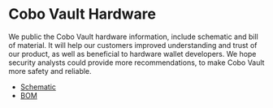 
# Cobo Vault Hardware
We public the Cobo Vault hardware information, include schematic and bill of material.
It will help our customers improved understanding and trust of our product, as well as beneficial to hardware wallet developers.
We hope security analysts could provide more recommendations, to make Cobo Vault more safety and reliable.
- [Schematic](/Cobo_Vault_schematic.pdf)
- [BOM](/Cobo_Vault_BOM.xlsx)
